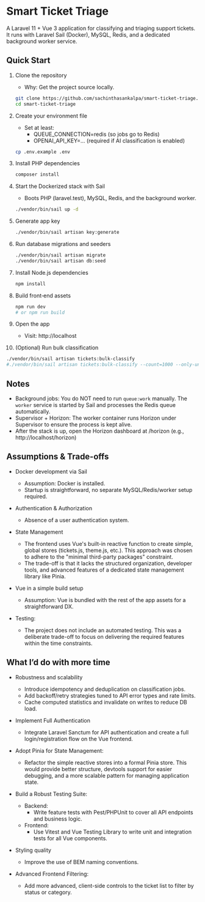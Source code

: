 # Smart Ticket Triage

A Laravel 11 + Vue 3 application for classifying and triaging support tickets. It runs with Laravel Sail (Docker), MySQL, Redis, and a dedicated background worker service.

## Quick Start

1) Clone the repository
   - Why: Get the project source locally.
   ```bash
   git clone https://github.com/sachinthasankalpa/smart-ticket-triage.git smart-ticket-triage
   cd smart-ticket-triage 
   ```

2) Create your environment file
   - Set at least:
     - QUEUE_CONNECTION=redis (so jobs go to Redis)
     - OPENAI_API_KEY=... (required if AI classification is enabled)
   ```bash
   cp .env.example .env
   ```

3) Install PHP dependencies
   ```bash
   composer install
   ```

4) Start the Dockerized stack with Sail
   - Boots PHP (laravel.test), MySQL, Redis, and the background worker.
   ```bash
   ./vendor/bin/sail up -d
   ```

5) Generate app key 
   ```bash
   ./vendor/bin/sail artisan key:generate
   ```

6) Run database migrations and seeders
   ```bash
   ./vendor/bin/sail artisan migrate
   ./vendor/bin/sail artisan db:seed
   ```

7) Install Node.js dependencies
   ```bash
   npm install
   ```

8) Build front‑end assets
   ```bash
   npm run dev
   # or npm run build
   ```

9) Open the app
   - Visit: http://localhost

10) (Optional) Run bulk classification
   ```bash
   ./vendor/bin/sail artisan tickets:bulk-classify
#./vendor/bin/sail artisan tickets:bulk-classify --count=1000 --only-unclassified=false --chunk=100
   ```

## Notes

- Background jobs: You do NOT need to run `queue:work` manually. The `worker` service is started by Sail and processes the Redis queue automatically.
- Supervisor + Horizon: The worker container runs Horizon under Supervisor to ensure the process is kept alive. 
- After the stack is up, open the Horizon dashboard at /horizon (e.g., http://localhost/horizon)

## Assumptions & Trade-offs

- Docker development via Sail
    - Assumption: Docker is installed.
    - Startup is straightforward, no separate MySQL/Redis/worker setup required.

- Authentication & Authorization
    - Absence of a user authentication system.

- State Management
    - The frontend uses Vue's built-in reactive function to create simple, global stores (tickets.js, theme.js, etc.). This approach was chosen to adhere to the "minimal third-party packages" constraint.
    - The trade-off is that it lacks the structured organization, developer tools, and advanced features of a dedicated state management library like Pinia.

- Vue in a simple build setup
    - Assumption: Vue is bundled with the rest of the app assets for a straightforward DX.

- Testing: 
    - The project does not include an automated testing. This was a deliberate trade-off to focus on delivering the required features within the time constraints.

## What I’d do with more time

- Robustness and scalability
    - Introduce idempotency and deduplication on classification jobs.
    - Add backoff/retry strategies tuned to API error types and rate limits.
    - Cache computed statistics and invalidate on writes to reduce DB load.

- Implement Full Authentication
    - Integrate Laravel Sanctum for API authentication and create a full login/registration flow on the Vue frontend.

- Adopt Pinia for State Management: 
    - Refactor the simple reactive stores into a formal Pinia store. This would provide better structure, devtools support for easier debugging, and a more scalable pattern for managing application state.

- Build a Robust Testing Suite: 
  - Backend: 
    - Write feature tests with Pest/PHPUnit to cover all API endpoints and business logic.
  - Frontend: 
    - Use Vitest and Vue Testing Library to write unit and integration tests for all Vue components.

- Styling quality
    - Improve the use of BEM naming conventions.

- Advanced Frontend Filtering: 
    - Add more advanced, client-side controls to the ticket list to filter by status or category.
